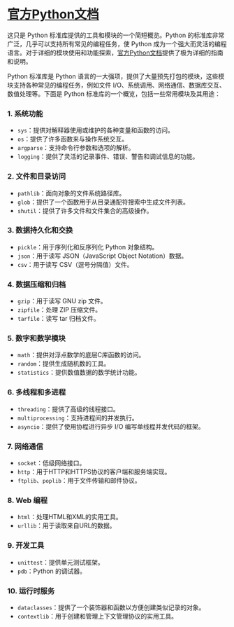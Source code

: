 # [官方Python文档](https://docs.python.org/zh-cn/3/library/index.html)
这只是 Python 标准库提供的工具和模块的一个简短概览。Python 的标准库非常广泛，几乎可以支持所有常见的编程任务，使 Python 成为一个强大而灵活的编程语言。对于详细的模块使用和功能探索，[官方Python文档](https://docs.python.org/zh-cn/3/library/index.html)提供了极为详细的指南和说明。


Python 标准库是 Python 语言的一大强项，提供了大量预先打包的模块，这些模块支持各种常见的编程任务，例如文件 I/O、系统调用、网络通信、数据库交互、数值处理等。下面是 Python 标准库的一个概览，包括一些常用模块及其用途：

### 1. 系统功能

- `sys`：提供对解释器使用或维护的各种变量和函数的访问。
- `os`：提供了许多函数来与操作系统交互。
- `argparse`：支持命令行参数和选项的解析。
- `logging`：提供了灵活的记录事件、错误、警告和调试信息的功能。

### 2. 文件和目录访问

- `pathlib`：面向对象的文件系统路径库。
- `glob`：提供了一个函数用于从目录通配符搜索中生成文件列表。
- `shutil`：提供了许多文件和文件集合的高级操作。

### 3. 数据持久化和交换

- `pickle`：用于序列化和反序列化 Python 对象结构。
- `json`：用于读写 JSON（JavaScript Object Notation）数据。
- `csv`：用于读写 CSV（逗号分隔值）文件。

### 4. 数据压缩和归档

- `gzip`：用于读写 GNU zip 文件。
- `zipfile`：处理 ZIP 压缩文件。
- `tarfile`：读写 tar 归档文件。

### 5. 数字和数学模块

- `math`：提供对浮点数学的底层C库函数的访问。
- `random`：提供生成随机数的工具。
- `statistics`：提供数值数据的数学统计功能。

### 6. 多线程和多进程

- `threading`：提供了高级的线程接口。
- `multiprocessing`：支持进程间的并发执行。
- `asyncio`：提供了使用协程进行异步 I/O 编写单线程并发代码的框架。

### 7. 网络通信

- `socket`：低级网络接口。
- `http`：用于HTTP和HTTPS协议的客户端和服务端实现。
- `ftplib`、`poplib`：用于文件传输和邮件协议。

### 8. Web 编程

- `html`：处理HTML和XML的实用工具。
- `urllib`：用于读取来自URL的数据。

### 9. 开发工具

- `unittest`：提供单元测试框架。
- `pdb`：Python 的调试器。

### 10. 运行时服务

- `dataclasses`：提供了一个装饰器和函数以方便创建类似记录的对象。
- `contextlib`：用于创建和管理上下文管理协议的实用工具。

